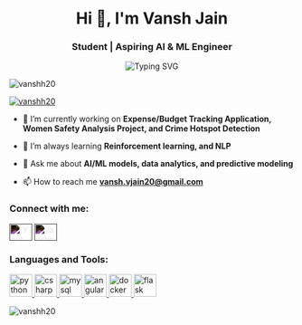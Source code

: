 <h1 align="center">Hi 👋, I'm Vansh Jain</h1>
<h3 align="center">Student | Aspiring AI & ML Engineer</h3>

<p align="center">
  <img src="https://readme-typing-svg.herokuapp.com?duration=3000&color=D0F77F&center=true&vCenter=true&lines=Hey...+I'm+Vansh+Jain;Welcome+to+my+GitHub+Profile!" alt="Typing SVG">
</p>

<p align="left"> <img src="https://komarev.com/ghpvc/?username=vanshh20&label=Profile%20views&color=brightgreen&style=flat" alt="vanshh20" /> </p>

<p align="left"> <a href="https://github.com/ryo-ma/github-profile-trophy"><img src="https://github-profile-trophy.vercel.app/?username=vanshh20" alt="vanshh20" /></a> </p>

- 🔭 I’m currently working on **Expense/Budget Tracking Application, Women Safety Analysis Project, and Crime Hotspot Detection**

- 🌱 I’m always learning **Reinforcement learning, and NLP**

- 💬 Ask me about **AI/ML models, data analytics, and predictive modeling**

- 📫 How to reach me **vansh.vjain20@gmail.com**


<h3 align="left">Connect with me:</h3>
<p align="left">
<a href="https://www.linkedin.com/in/vansh-jain-19bb82207/" target="blank"><img align="center" src="https://cdn.jsdelivr.net/npm/simple-icons@3.1.0/icons/linkedin.svg" alt="[Your LinkedIn]" height="30" width="40" style="filter: invert(1);"/></a>
<a href="https://github.com/vanshh20" target="blank"><img align="center" src="https://cdn.jsdelivr.net/npm/simple-icons@3.1.0/icons/github.svg" alt="vanshh20" height="30" width="40" style="filter: invert(1);"/></a>
</p>

<h3 align="left">Languages and Tools:</h3>
<p align="left"> 
<a href="https://www.python.org" target="_blank"> <img src="https://img.icons8.com/color/48/000000/python.png" alt="python" width="40" height="40"/> </a> 
<a href="https://www.cprogramming.com/" target="_blank"> <img src="https://img.icons8.com/color/48/000000/c-sharp-logo-2.png" alt="csharp" width="40" height="40"/> </a> 
<a href="https://www.mysql.com/" target="_blank"> <img src="https://img.icons8.com/fluency/48/000000/mysql-logo.png" alt="mysql" width="40" height="40"/> </a> 
<a href="https://angular.io" target="_blank"> <img src="https://img.icons8.com/color/48/000000/angularjs.png" alt="angular" width="40" height="40"/> </a> 
<a href="https://www.docker.com/" target="_blank"> <img src="https://img.icons8.com/fluency/48/000000/docker.png" alt="docker" width="40" height="40"/> </a> 
<a href="https://flask.palletsprojects.com/" target="_blank"> <img src="https://img.icons8.com/ios-filled/50/000000/flask.png" alt="flask" width="40" height="40"/> </a> 
</p>

<p><img align="left" src="https://github-readme-stats.vercel.app/api/top-langs?username=vanshh20&show_icons=true&locale=en&layout=compact" alt="vanshh20" /></p>
